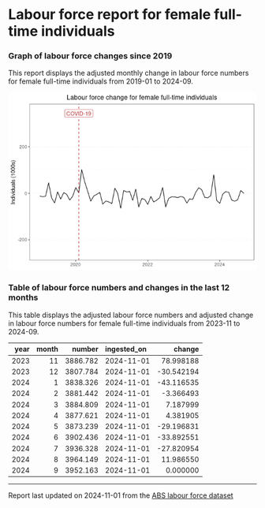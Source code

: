 Labour force report for female full-time individuals
================

### Graph of labour force changes since 2019

This report displays the adjusted monthly change in labour force numbers
for female full-time individuals from 2019-01 to 2024-09.

![](female_full-time_report_files/figure-gfm/unnamed-chunk-2-1.png)<!-- -->

### Table of labour force numbers and changes in the last 12 months

This table displays the adjusted labour force numbers and adjusted
change in labour force numbers for female full-time individuals from
2023-11 to 2024-09.

| year | month |   number | ingested_on |     change |
|-----:|------:|---------:|:------------|-----------:|
| 2023 |    11 | 3886.782 | 2024-11-01  |  78.998188 |
| 2023 |    12 | 3807.784 | 2024-11-01  | -30.542194 |
| 2024 |     1 | 3838.326 | 2024-11-01  | -43.116535 |
| 2024 |     2 | 3881.442 | 2024-11-01  |  -3.366493 |
| 2024 |     3 | 3884.809 | 2024-11-01  |   7.187999 |
| 2024 |     4 | 3877.621 | 2024-11-01  |   4.381905 |
| 2024 |     5 | 3873.239 | 2024-11-01  | -29.196831 |
| 2024 |     6 | 3902.436 | 2024-11-01  | -33.892551 |
| 2024 |     7 | 3936.328 | 2024-11-01  | -27.820954 |
| 2024 |     8 | 3964.149 | 2024-11-01  |  11.986550 |
| 2024 |     9 | 3952.163 | 2024-11-01  |   0.000000 |

------------------------------------------------------------------------

Report last updated on 2024-11-01 from the [ABS labour force
dataset](https://www.abs.gov.au/statistics/labour/employment-and-unemployment/labour-force-australia/latest-release)
